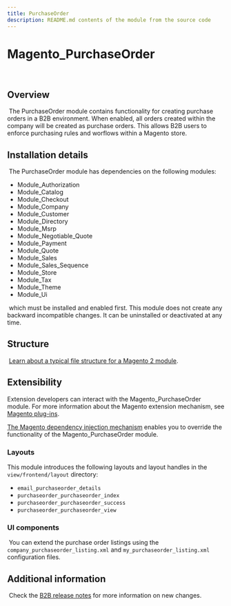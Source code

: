 ```yaml
---
title: PurchaseOrder
description: README.md contents of the module from the source code
---
```



# Magento_PurchaseOrder
​
## Overview
​
The PurchaseOrder module contains functionality for creating purchase orders in a B2B environment. When enabled, all orders created within the company will be created as purchase orders.  This allows B2B users to enforce purchasing rules and worflows within a Magento store.
​
## Installation details
​
The PurchaseOrder module has dependencies on the following modules:
​
-  Module_Authorization
-  Module_Catalog
-  Module_Checkout
-  Module_Company
-  Module_Customer
-  Module_Directory
-  Module_Msrp 
-  Module_Negotiable_Quote
-  Module_Payment
-  Module_Quote
-  Module_Sales
-  Module_Sales_Sequence
-  Module_Store
-  Module_Tax
-  Module_Theme
-  Module_Ui

​
which must be installed and enabled first. This module does not create any backward incompatible changes. It can be uninstalled or deactivated at any time.
​
## Structure
​
[Learn about a typical file structure for a Magento 2 module](https://developer.adobe.com/commerce/php/development/build/component-file-structure/).
​
## Extensibility
​​Extension developers can interact with the Magento_PurchaseOrder module. For more information about the Magento extension mechanism, see [Magento plug-ins](https://developer.adobe.com/commerce/php/development/components/plugins/).
  
[The Magento dependency injection mechanism](https://developer.adobe.com/commerce/php/development/components/dependency-injection/) enables you to override the functionality of the Magento_PurchaseOrder module.

### Layouts
​This module introduces the following layouts and layout handles in the `view/frontend/layout` directory:

- `email_purchaseorder_details`
- `purchaseorder_purchaseorder_index`
- `purchaseorder_purchaseorder_success`
- `purchaseorder_purchaseorder_view`

### UI components
​
You can extend the purchase order listings using the `company_purchaseorder_listing.xml` and `my_purchaseorder_listing.xml` configuration files.

## Additional information
​
Check the [B2B release notes](https://devdocs.magento.com/guides/v2.4/release-notes/b2b-release-notes.html) for more information on new changes.
